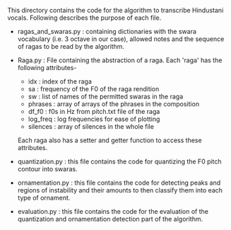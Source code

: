 This directory contains the code for the algorithm to transcribe Hindustani vocals. Following describes the purpose of each file.
- ragas_and_swaras.py : containing dictionaries with the swara vocabulary (i.e. 3 octave in our case), allowed notes and the sequence of ragas to be read by the algorithm.

- Raga.py : File containing the abstraction of a raga. Each 'raga' has the following attributes-
	- idx : index of the raga
	- sa : frequency of the F0 of the raga rendition
	- sw : list of names of the permitted swaras in the raga
	- phrases : array of arrays of the phrases in the composition
	- df_f0 : f0s in Hz from pitch.txt file of the raga
	- log_freq : log frequencies for ease of plotting
	- silences : array of silences in the whole file

	Each raga also has a setter and getter function to access these attributes.

- quantization.py : this file contains the code for quantizing the F0 pitch contour into swaras.

- ornamentation.py : this file contains the code for detecting peaks and regions of instability and their amounts to then classify them into each type of ornament.

- evaluation.py : this file contains the code for the evaluation of the quantization and ornamentation detection part of the algorithm. 
